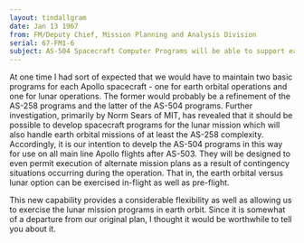 ```yaml
---
layout: tindallgram
date: Jan 13 1967 
from: FM/Deputy Chief, Mission Planning and Analysis Division
serial: 67-FM1-6
subject: AS-504 Spacecraft Computer Programs will be able to support earth orbital and lunar missions
---
```

At one time I had sort of expected that we would have to maintain two basic programs for each Apollo spacecraft -  one for earth orbital operations and one for lunar operations. The former would probably be a refinement of the AS-258 programs and the latter of the AS-504 programs. Further investigation, primarily by Norm Sears of MIT, has revealed that it should be possible to develop spacecraft programs for the lunar mission which will also handle earth orbital missions of at least the AS-258 complexity. Accordingly, it is our intention to develp the AS-504 programs in this way for use on all main line Apollo flights after AS-503. They will be designed to even permit execution of alternate mission plans as a result of contingency situations occurring during the operation. That in, the earth orbital versus lunar option can be exercised in-flight as well as pre-flight.

This new capability provides a considerable flexibility as well as allowing us to exercise the lunar mission programs in earth orbit. Since it is somewhat of a departure from our original plan, I thought it would be worthwhile to tell you about it.
